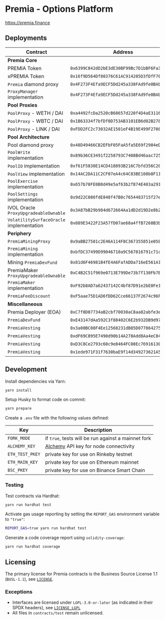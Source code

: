 # Premia - Options Platform

https://premia.finance

## Deployments

| Contract                                 | Address                                      |                                                                               |                                                                                                                                                            |
| ---------------------------------------- | -------------------------------------------- | ----------------------------------------------------------------------------- | ---------------------------------------------------------------------------------------------------------------------------------------------------------- |
| **Premia Core**                          |                                              |                                                                               |                                                                                                                                                            |
| PREMIA Token                             | `0x6399C842dD2bE3dE30BF99Bc7D1bBF6Fa3650E70` | [🔗](https://etherscan.io/token/0x6399C842dD2bE3dE30BF99Bc7D1bBF6Fa3650E70)   | [📁](https://github.com/PremiaFinance/premia-contracts-private/blob/9ce2929e84ce2d6899dfcbffaf62ac7f2f4e2bf4/contracts/PremiaErc20.sol)                    |
| xPREMIA Token                            | `0x16f9D564Df80376C61AC914205D3fDfF7057d610` | [🔗](https://etherscan.io/token/0x16f9D564Df80376C61AC914205D3fDfF7057d610)   | [📁](https://github.com/PremiaFinance/premia-contracts-private/blob/9ce2929e84ce2d6899dfcbffaf62ac7f2f4e2bf4/contracts/PremiaStaking.sol)                  |
| `Premia` diamond proxy                   | `0x4F273F4Efa9ECF5Dd245a338FAd9fe0BAb63B350` | [🔗](https://etherscan.io/address/0x4F273F4Efa9ECF5Dd245a338FAd9fe0BAb63B350) | [📁](https://github.com/PremiaFinance/premia-contracts-private/blob/642fd1ba54fc9d0e86d990f79e6b889c1e6fd96e/contracts/core/Premia.sol)                    |
| `ProxyManager` implementation            | `0x4F273F4Efa9ECF5Dd245a338FAd9fe0BAb63B350` | [🔗](https://etherscan.io/address/0x7bf2392bd078C8353069CffeAcc67c094079be23) | [📁](https://github.com/PremiaFinance/premia-contracts-private/blob/642fd1ba54fc9d0e86d990f79e6b889c1e6fd96e/contracts/core/ProxyManager.sol)              |
| **Pool Proxies**                         |                                              |                                                                               |                                                                                                                                                            |
| `PoolProxy` - WETH / DAI                 | `0xa4492fcDa2520cB68657d220f4D4aE3116359C10` | [🔗](https://etherscan.io/address/0xa4492fcDa2520cB68657d220f4D4aE3116359C10) | [📁](https://github.com/PremiaFinance/premia-contracts-private/blob/642fd1ba54fc9d0e86d990f79e6b889c1e6fd96e/contracts/pool/PoolProxy.sol)                 |
| `PoolProxy` - WBTC / DAI                 | `0x1B63334f7bfDf0D753AB3101EB6d02B278db8852` | [🔗](https://etherscan.io/address/0x1B63334f7bfDf0D753AB3101EB6d02B278db8852) | [📁](https://github.com/PremiaFinance/premia-contracts-private/blob/642fd1ba54fc9d0e86d990f79e6b889c1e6fd96e/contracts/pool/PoolProxy.sol)                 |
| `PoolProxy` - LINK / DAI                 | `0xFDD2FC2c73032AE1501eF4B19E499F2708F34657` | [🔗](https://etherscan.io/address/0xFDD2FC2c73032AE1501eF4B19E499F2708F34657) | [📁](https://github.com/PremiaFinance/premia-contracts-private/blob/642fd1ba54fc9d0e86d990f79e6b889c1e6fd96e/contracts/pool/PoolProxy.sol)                 |
| **Pool Architecture**                    |                                              |                                                                               |                                                                                                                                                            |
| Pool diamond proxy                       | `0x48D49466CB2EFbF05FaA5fa5E69f2984eDC8d1D7` | [🔗](https://etherscan.io/address/0x48D49466CB2EFbF05FaA5fa5E69f2984eDC8d1D7) | [📁](https://github.com/PremiaFinance/premia-contracts-private/blob/642fd1ba54fc9d0e86d990f79e6b889c1e6fd96e/contracts/core/Premia.sol)                    |
| `PoolWrite` implementation               | `0x89b36CE3491f2258793C7408Bd46aac725973BA2` | [🔗](https://etherscan.io/address/0x89b36CE3491f2258793C7408Bd46aac725973BA2) | [📁](https://github.com/PremiaFinance/premia-contracts-private/blob/642fd1ba54fc9d0e86d990f79e6b889c1e6fd96e/contracts/pool/PoolWrite.sol)                 |
| `PoolIO` implementation                  | `0xf61F5830E14CD418893B216C7bfd356C200f1b40` | [🔗](https://etherscan.io/address/0xf61F5830E14CD418893B216C7bfd356C200f1b40) | [📁](https://github.com/PremiaFinance/premia-contracts-private/blob/642fd1ba54fc9d0e86d990f79e6b889c1e6fd96e/contracts/pool/PoolIO.sol)                    |
| `PoolView` implementation                | `0x14AC2DA11C2CF07eA4c64C83BE108b8F11e48F20` | [🔗](https://etherscan.io/address/0x14AC2DA11C2CF07eA4c64C83BE108b8F11e48F20) | [📁](https://github.com/PremiaFinance/premia-contracts-private/blob/dfde531a3a73496cbab5b3648061324eaa2bc7fc/contracts/pool/PoolView.sol)                  |
| `PoolExercise` implementation            | `0x657b70FE0B8d49e5af63b2f874E403a291358165` | [🔗](https://etherscan.io/address/0x657b70FE0B8d49e5af63b2f874E403a291358165) | [📁](https://github.com/PremiaFinance/premia-contracts-private/blob/642fd1ba54fc9d0e86d990f79e6b889c1e6fd96e/contracts/pool/PoolExercise.sol)              |
| `PoolSettings` implementation            | `0x9d22C080fdE848f47B0c7654483715f27e44E433` | [🔗](https://etherscan.io/address/0x9d22C080fdE848f47B0c7654483715f27e44E433) | [📁](https://github.com/PremiaFinance/premia-contracts-private/blob/642fd1ba54fc9d0e86d990f79e6b889c1e6fd96e/contracts/pool/PoolSettings.sol)              |
| IVOL Oracle `ProxyUpgradeableOwnable`    | `0x3A87bB29b984d672664Aa1dD2d19D2e8b24f0f2A` | [🔗](https://etherscan.io/address/0x3A87bB29b984d672664Aa1dD2d19D2e8b24f0f2A) | [📁](https://github.com/PremiaFinance/premia-contracts-private/blob/642fd1ba54fc9d0e86d990f79e6b889c1e6fd96e/contracts/ProxyUpgradeableOwnable.sol)        |
| `VolatilitySurfaceOracle` implementation | `0x089E3422F23A57fD07ae68a4ffB7268B3bd78Fa2` | [🔗](https://etherscan.io/address/0x089E3422F23A57fD07ae68a4ffB7268B3bd78Fa2) | [📁](https://github.com/PremiaFinance/premia-contracts-private/blob/642fd1ba54fc9d0e86d990f79e6b889c1e6fd96e/contracts/oracle/VolatilitySurfaceOracle.sol) |
| **Periphery**                            |                                              |                                                                               |                                                                                                                                                            |
| `PremiaMiningProxy`                      | `0x9aBB27581c2E46A114F8C367355851e0580e9703` | [🔗](https://etherscan.io/address/0x9aBB27581c2E46A114F8C367355851e0580e9703) | [📁](https://github.com/PremiaFinance/premia-contracts-private/blob/642fd1ba54fc9d0e86d990f79e6b889c1e6fd96e/contracts/mining/PremiaMiningProxy.sol)       |
| `PremiaMining` implementation            | `0xbfDC37499D99046710a9C567016791c71cD25Cf6` | [🔗](https://etherscan.io/address/0xbfDC37499D99046710a9C567016791c71cD25Cf6) | [📁](https://github.com/PremiaFinance/premia-contracts-private/blob/642fd1ba54fc9d0e86d990f79e6b889c1e6fd96e/contracts/mining/PremiaMining.sol)            |
| Mining `PremiaDevFund`                   | `0x81d6F46981B4fE4A6FafADDa716eE561A17761aE` | [🔗](https://etherscan.io/address/0x81d6F46981B4fE4A6FafADDa716eE561A17761aE) | [📁](https://github.com/PremiaFinance/premia-contracts-private/blob/9ce2929e84ce2d6899dfcbffaf62ac7f2f4e2bf4/contracts/PremiaDevFund.sol)                  |
| PremiaMaker `ProxyUpgradeableOwnable`    | `0xC4B2C51f969e0713E799De73b7f130Fb7Bb604CF` | [🔗](https://etherscan.io/address/0xC4B2C51f969e0713E799De73b7f130Fb7Bb604CF) | [📁](https://github.com/PremiaFinance/premia-contracts-private/blob/642fd1ba54fc9d0e86d990f79e6b889c1e6fd96e/contracts/ProxyUpgradeableOwnable.sol)        |
| `PremiaMaker` implementation             | `0xF92b8AD7a62437142C4bf87D91e2bE0Fe1F44e9f` | [🔗](https://etherscan.io/address/0xF92b8AD7a62437142C4bf87D91e2bE0Fe1F44e9f) | [📁](https://github.com/PremiaFinance/premia-contracts-private/blob/642fd1ba54fc9d0e86d990f79e6b889c1e6fd96e/contracts/PremiaMaker.sol)                    |
| `PremiaFeeDiscount`                      | `0xF5aae75D1AD6fDD62Cce66137F2674c96FEda854` | [🔗](https://etherscan.io/address/0xF5aae75D1AD6fDD62Cce66137F2674c96FEda854) | [📁](https://github.com/PremiaFinance/premia-contracts-private/blob/9ce2929e84ce2d6899dfcbffaf62ac7f2f4e2bf4/contracts/PremiaFeeDiscount.sol)              |
| **Miscellaneous**                        |                                              |                                                                               |                                                                                                                                                            |
| Premia Deployer (EOA)                    | `0xC7f8D87734aB2cbf70030aC8aa82abfe3e8126cb` | [🔗](https://etherscan.io/address/0xC7f8D87734aB2cbf70030aC8aa82abfe3e8126cb) |                                                                                                                                                            |
| `PremiaDevFund`                          | `0xE43147dAa592C3f88402C6E2b932DB9d97bc1C7f` | [🔗](https://etherscan.io/address/0xE43147dAa592C3f88402C6E2b932DB9d97bc1C7f) | [📁](https://github.com/PremiaFinance/premia-contracts-private/blob/9ce2929e84ce2d6899dfcbffaf62ac7f2f4e2bf4/contracts/PremiaDevFund.sol)                  |
| `PremiaVesting`                          | `0x3a00BC08F4Ee12568231dB85D077864275a495b3` | [🔗](https://etherscan.io/address/0x3a00BC08F4Ee12568231dB85D077864275a495b3) | [📁](https://github.com/PremiaFinance/premia-contracts-private/blob/9ce2929e84ce2d6899dfcbffaf62ac7f2f4e2bf4/contracts/PremiaVesting.sol)                  |
| `PremiaVesting`                          | `0xdF69C895E7490d90b14A278Add8Aa4eC844a696a` | [🔗](https://etherscan.io/address/0xdF69C895E7490d90b14A278Add8Aa4eC844a696a) | [📁](https://github.com/PremiaFinance/premia-contracts-private/blob/9ce2929e84ce2d6899dfcbffaf62ac7f2f4e2bf4/contracts/PremiaVesting.sol)                  |
| `PremiaVesting`                          | `0xD3C8Ce2793c60c9e8464FC08Ec7691613057c43C` | [🔗](https://etherscan.io/address/0xD3C8Ce2793c60c9e8464FC08Ec7691613057c43C) | [📁](https://github.com/PremiaFinance/premia-contracts-private/blob/9ce2929e84ce2d6899dfcbffaf62ac7f2f4e2bf4/contracts/PremiaVesting.sol)                  |
| `PremiaVesting`                          | `0x1ede971F31f7630baE9f14d349273621A5145381` | [🔗](https://etherscan.io/address/0x1ede971F31f7630baE9f14d349273621A5145381) | [📁](https://github.com/PremiaFinance/premia-contracts-private/blob/9ce2929e84ce2d6899dfcbffaf62ac7f2f4e2bf4/contracts/PremiaVesting.sol)                  |

## Development

Install dependencies via Yarn:

```bash
yarn install
```

Setup Husky to format code on commit:

```bash
yarn prepare
```

Create a `.env` file with the following values defined:

| Key             | Description                                                       |
| --------------- | ----------------------------------------------------------------- |
| `FORK_MODE`     | if `true`, tests will be run against a mainnet fork               |
| `ALCHEMY_KEY`   | [Alchemy](https://www.alchemy.com/) API key for node connectivity |
| `ETH_TEST_PKEY` | private key for use on Rinkeby testnet                            |
| `ETH_MAIN_KEY`  | private key for use on Ethereum mainnet                           |
| `BSC_PKEY`      | private key for use on Binance Smart Chain                        |

### Testing

Test contracts via Hardhat:

```bash
yarn run hardhat test
```

Activate gas usage reporting by setting the `REPORT_GAS` environment variable to `"true"`:

```bash
REPORT_GAS=true yarn run hardhat test
```

Generate a code coverage report using `solidity-coverage`:

```bash
yarn run hardhat coverage
```

## Licensing

The primary license for Premia contracts is the Business Source License 1.1 (`BUSL-1.1`), see [`LICENSE`](./LICENSE).

### Exceptions

- Interfaces are licensed under `LGPL-3.0-or-later` (as indicated in their SPDX headers), see [`LICENSE_LGPL`](./LICENSE_LGPL)
- All files in `contracts/test` remain unlicensed.
